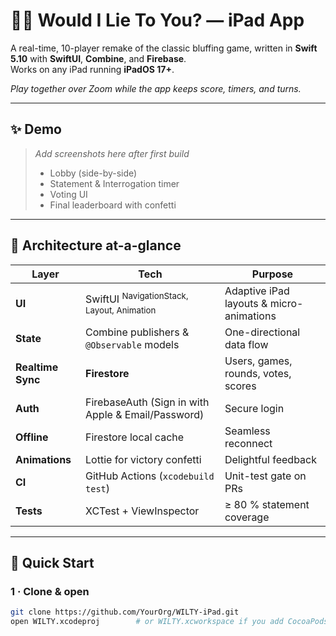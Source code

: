 # 🕵️‍♂️ Would I Lie To You? — iPad App  
A real-time, 10-player remake of the classic bluffing game, written in **Swift 5.10** with **SwiftUI**, **Combine**, and **Firebase**.  
Works on any iPad running **iPadOS 17+**.

*Play together over Zoom while the app keeps score, timers, and turns.*

---

## ✨ Demo

> _Add screenshots here after first build_  
> - Lobby (side-by-side)  
> - Statement & Interrogation timer  
> - Voting UI  
> - Final leaderboard with confetti  

---

## 📐 Architecture at-a-glance

| Layer | Tech | Purpose |
|-------|------|---------|
| **UI** | SwiftUI <sup>NavigationStack, Layout, Animation</sup> | Adaptive iPad layouts & micro-animations |
| **State** | Combine publishers & `@Observable` models | One-directional data flow |
| **Realtime Sync** | **Firestore** | Users, games, rounds, votes, scores |
| **Auth** | FirebaseAuth (Sign in with Apple & Email/Password) | Secure login |
| **Offline** | Firestore local cache | Seamless reconnect |
| **Animations** | Lottie for victory confetti | Delightful feedback |
| **CI** | GitHub Actions (`xcodebuild test`) | Unit-test gate on PRs |
| **Tests** | XCTest + ViewInspector | ≥ 80 % statement coverage |

---

## 🚀 Quick Start

### 1 · Clone & open

```bash
git clone https://github.com/YourOrg/WILTY-iPad.git
open WILTY.xcodeproj        # or WILTY.xcworkspace if you add CocoaPods# swiftly-
